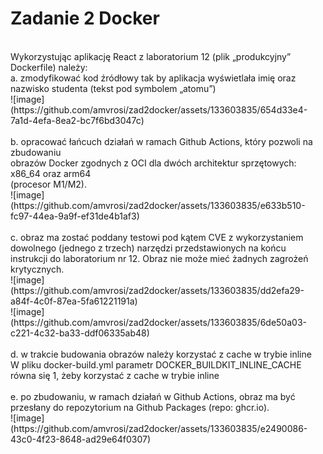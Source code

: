 # Zadanie 2 Docker
</br>
Wykorzystując aplikację React z laboratorium 12 (plik „produkcyjny” Dockerfile) należy:</br>
a. zmodyfikować kod źródłowy tak by aplikacja wyświetlała imię oraz nazwisko studenta
(tekst pod symbolem „atomu”)</br>
![image](https://github.com/amvrosi/zad2docker/assets/133603835/654d33e4-7a1d-4efa-8ea2-bc7f6bd3047c)</br></br>
b. opracować łańcuch działań w ramach Github Actions, który pozwoli na zbudowaniu</br>
obrazów Docker zgodnych z OCI dla dwóch architektur sprzętowych: x86_64 oraz arm64</br>
(procesor M1/M2).</br>
![image](https://github.com/amvrosi/zad2docker/assets/133603835/e633b510-fc97-44ea-9a9f-ef31de4b1af3)</br></br>
c. obraz ma zostać poddany testowi pod kątem CVE z wykorzystaniem dowolnego (jednego
z trzech) narzędzi przedstawionych na końcu instrukcji do laboratorium nr 12. Obraz nie
może mieć żadnych zagrożeń krytycznych. </br>
![image](https://github.com/amvrosi/zad2docker/assets/133603835/dd2efa29-a84f-4c0f-87ea-5fa61221191a)</br>
![image](https://github.com/amvrosi/zad2docker/assets/133603835/6de50a03-c221-4c32-ba33-ddf06335ab48)
</br></br>
d. w trakcie budowania obrazów należy korzystać z cache w trybie inline </br>
W pliku docker-build.yml parametr DOCKER_BUILDKIT_INLINE_CACHE równa się 1, żeby korzystać z cache w trybie inline</br></br>
e. po zbudowaniu, w ramach działań w Github Actions, obraz ma być przesłany do
repozytorium na Github Packages (repo: ghcr.io).</br>
![image](https://github.com/amvrosi/zad2docker/assets/133603835/e2490086-43c0-4f23-8648-ad29e64f0307)
